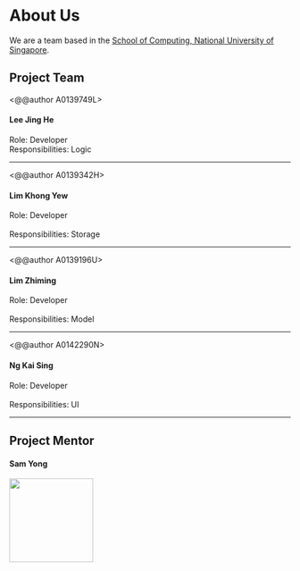 # About Us

We are a team based in the [School of Computing, National University of Singapore](http://www.comp.nus.edu.sg).

## Project Team
<@@author A0139749L>
#### Lee Jing He

Role: Developer <br>
Responsibilities: Logic

-----

<@@author A0139342H>
#### Lim Khong Yew

Role: Developer <br>  
Responsibilities: Storage

-----

<@@author A0139196U>
#### Lim Zhiming

Role: Developer <br>  
Responsibilities: Model

-----

<@@author A0142290N>
#### Ng Kai Sing

Role: Developer <br>  
Responsibilities: UI

-----

## Project Mentor

#### Sam Yong
<img src="images/SamYong.jpg" width="150"><br>

 
